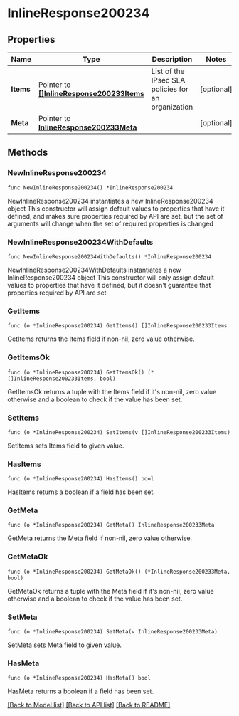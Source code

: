 # InlineResponse200234

## Properties

Name | Type | Description | Notes
------------ | ------------- | ------------- | -------------
**Items** | Pointer to [**[]InlineResponse200233Items**](InlineResponse200233Items.md) | List of the IPsec SLA policies for an organization | [optional] 
**Meta** | Pointer to [**InlineResponse200233Meta**](InlineResponse200233Meta.md) |  | [optional] 

## Methods

### NewInlineResponse200234

`func NewInlineResponse200234() *InlineResponse200234`

NewInlineResponse200234 instantiates a new InlineResponse200234 object
This constructor will assign default values to properties that have it defined,
and makes sure properties required by API are set, but the set of arguments
will change when the set of required properties is changed

### NewInlineResponse200234WithDefaults

`func NewInlineResponse200234WithDefaults() *InlineResponse200234`

NewInlineResponse200234WithDefaults instantiates a new InlineResponse200234 object
This constructor will only assign default values to properties that have it defined,
but it doesn't guarantee that properties required by API are set

### GetItems

`func (o *InlineResponse200234) GetItems() []InlineResponse200233Items`

GetItems returns the Items field if non-nil, zero value otherwise.

### GetItemsOk

`func (o *InlineResponse200234) GetItemsOk() (*[]InlineResponse200233Items, bool)`

GetItemsOk returns a tuple with the Items field if it's non-nil, zero value otherwise
and a boolean to check if the value has been set.

### SetItems

`func (o *InlineResponse200234) SetItems(v []InlineResponse200233Items)`

SetItems sets Items field to given value.

### HasItems

`func (o *InlineResponse200234) HasItems() bool`

HasItems returns a boolean if a field has been set.

### GetMeta

`func (o *InlineResponse200234) GetMeta() InlineResponse200233Meta`

GetMeta returns the Meta field if non-nil, zero value otherwise.

### GetMetaOk

`func (o *InlineResponse200234) GetMetaOk() (*InlineResponse200233Meta, bool)`

GetMetaOk returns a tuple with the Meta field if it's non-nil, zero value otherwise
and a boolean to check if the value has been set.

### SetMeta

`func (o *InlineResponse200234) SetMeta(v InlineResponse200233Meta)`

SetMeta sets Meta field to given value.

### HasMeta

`func (o *InlineResponse200234) HasMeta() bool`

HasMeta returns a boolean if a field has been set.


[[Back to Model list]](../README.md#documentation-for-models) [[Back to API list]](../README.md#documentation-for-api-endpoints) [[Back to README]](../README.md)


